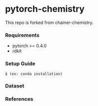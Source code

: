 # pytorch-chemistry
This repo is forked from chainer-chemistry.


### Requirements

* pytorch >= 0.4.0
* rdkit

### Setup Guide

```shell
$ (ex: conda installation)
```

### Dataset


### References



